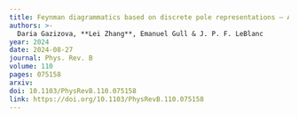 ```yaml
---
title: Feynman diagrammatics based on discrete pole representations — A path to renormalized perturbation theories
authors: >-
  Daria Gazizova, **Lei Zhang**, Emanuel Gull & J. P. F. LeBlanc
year: 2024
date: 2024-08-27
journal: Phys. Rev. B
volume: 110
pages: 075158
arxiv:
doi: 10.1103/PhysRevB.110.075158
link: https://doi.org/10.1103/PhysRevB.110.075158
---
```

